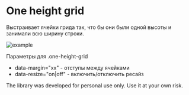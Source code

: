 One height grid
==============

Выстраивает ячейки грида так, что бы они были одной высоты и занимали всю ширину строки.

![example](https://s3.amazonaws.com/prod.tracker2/resource/24566236/gallery_sketch.png?AWSAccessKeyId=AKIAIKWOAN6H4H3QMJ6Q&Expires=1383211897&Signature=F2u8gmHeY8yXUvvDbDTNo%2FamP84%3D)

Параметры для .one-height-grid
- data-margin="xx" - отступы между ячейками
- data-resize="on|off" - включить/отключить ресайз


The library was developed for personal use only.
Use it at your own risk.

